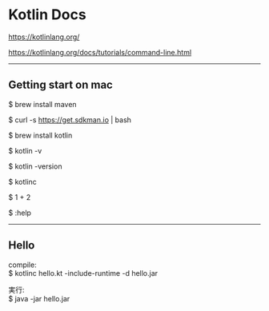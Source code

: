 # Kotlin Docs

https://kotlinlang.org/

https://kotlinlang.org/docs/tutorials/command-line.html

---

## Getting start on mac

$ brew install maven

$ curl -s https://get.sdkman.io | bash

$ brew install kotlin

$ kotlin -v

$ kotlin -version

$ kotlinc

$ 1 + 2

$ :help

---

## Hello

compile:<br>
$ kotlinc hello.kt -include-runtime -d hello.jar

実行:<br>
$ java -jar hello.jar